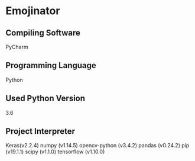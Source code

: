 # Emojinator

## Compiling Software 

PyCharm

## Programming Language

Python

## Used Python Version 

3.6

## Project Interpreter
Keras(v2.2.4)
numpy (v1.14.5)
opencv-python (v3.4.2)
pandas (v0.24.2)
pip (v19.1.1)
scipy (v1.1.0)
tensorflow (v1.10.0)

[](https://github.com/Devasish988/Emojinator/blob/master/GestureRecog.mp4)


